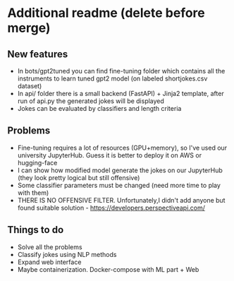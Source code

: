 # Additional readme (delete before merge)
## New features
- In bots/gpt2tuned you can find fine-tuning folder which contains all the instruments to learn tuned gpt2 model (on labeled shortjokes.csv dataset)
- In api/ folder there is a small backend (FastAPI) + Jinja2 template, after run of api.py the generated jokes will be displayed
- Jokes can be evaluated by classifiers and length criteria
## Problems 
- Fine-tuning requires a lot of resources (GPU+memory), so I've used our university JupyterHub. Guess it is better to deploy it on AWS or hugging-face
- I can show how modified model generate the jokes on our JupyterHub (they look pretty logical but still offensive)
- Some classifier parameters must be changed (need more time to play with them)
- THERE IS NO OFFENSIVE FILTER. Unfortunately,I didn't add anyone but found suitable solution - https://developers.perspectiveapi.com/

## Things to do
- Solve all the problems
- Classify jokes using NLP methods
- Expand web interface
- Maybe containerization. Docker-compose with ML part + Web

### 

